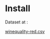 # Install

Dataset at :

[winequality-red.csv](https://archive.ics.uci.edu/ml/machine-learning-databases/wine-quality/winequality-red.csv)
